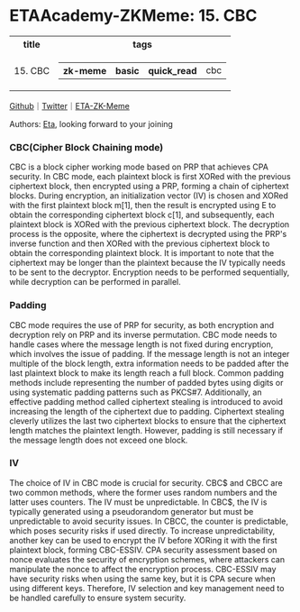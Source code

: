# ETAAcademy-ZKMeme: 15. CBC

<table>
  <tr>
    <th>title</th>
    <th>tags</th>
  </tr>
  <tr>
    <td>15. CBC</td>
    <td>
      <table>
        <tr>
          <th>zk-meme</th>
          <th>basic</th>
          <th>quick_read</th>
          <td>cbc</td>
        </tr>
      </table>
    </td>
  </tr>
</table>

[Github](https://github.com/ETAAcademy)｜[Twitter](https://twitter.com/ETAAcademy)｜[ETA-ZK-Meme](https://github.com/ETAAcademy/ETAAcademy-ZK-Meme)

Authors: [Eta](https://twitter.com/pwhattie), looking forward to your joining

### CBC(Cipher Block Chaining mode)

CBC is a block cipher working mode based on PRP that achieves CPA security. In CBC mode, each plaintext block is first XORed with the previous ciphertext block, then encrypted using a PRP, forming a chain of ciphertext blocks. During encryption, an initialization vector (IV) is chosen and XORed with the first plaintext block m[1], then the result is encrypted using E to obtain the corresponding ciphertext block c[1], and subsequently, each plaintext block is XORed with the previous ciphertext block. The decryption process is the opposite, where the ciphertext is decrypted using the PRP's inverse function and then XORed with the previous ciphertext block to obtain the corresponding plaintext block. It is important to note that the ciphertext may be longer than the plaintext because the IV typically needs to be sent to the decryptor. Encryption needs to be performed sequentially, while decryption can be performed in parallel.

### Padding

CBC mode requires the use of PRP for security, as both encryption and decryption rely on PRP and its inverse permutation. CBC mode needs to handle cases where the message length is not fixed during encryption, which involves the issue of padding. If the message length is not an integer multiple of the block length, extra information needs to be padded after the last plaintext block to make its length reach a full block. Common padding methods include representing the number of padded bytes using digits or using systematic padding patterns such as PKCS#7. Additionally, an effective padding method called ciphertext stealing is introduced to avoid increasing the length of the ciphertext due to padding. Ciphertext stealing cleverly utilizes the last two ciphertext blocks to ensure that the ciphertext length matches the plaintext length. However, padding is still necessary if the message length does not exceed one block.

### IV

The choice of IV in CBC mode is crucial for security. CBC\$ and CBCC are two common methods, where the former uses random numbers and the latter uses counters. The IV must be unpredictable. In CBC$, the IV is typically generated using a pseudorandom generator but must be unpredictable to avoid security issues. In CBCC, the counter is predictable, which poses security risks if used directly. To increase unpredictability, another key can be used to encrypt the IV before XORing it with the first plaintext block, forming CBC-ESSIV. CPA security assessment based on nonce evaluates the security of encryption schemes, where attackers can manipulate the nonce to affect the encryption process. CBC-ESSIV may have security risks when using the same key, but it is CPA secure when using different keys. Therefore, IV selection and key management need to be handled carefully to ensure system security.

